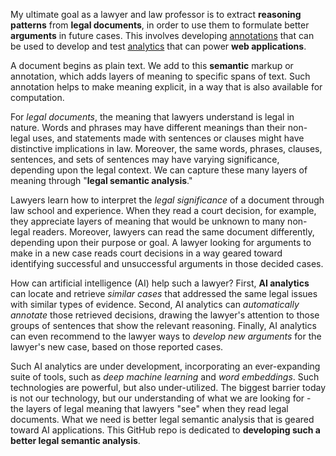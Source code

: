 My ultimate goal as a lawyer and law professor is to extract **reasoning patterns** from **legal documents**, in order to use them to formulate better **arguments** in future cases. This involves developing [annotations](https://vernrwalker.github.io/LegalSemanticAnalysis/annotations/) that can be used to develop and test [analytics](https://vernrwalker.github.io/LegalSemanticAnalysis/analytics/) that can power **web applications**. 

A document begins as plain text. We add to this **semantic** markup or annotation, which adds layers of meaning to specific spans of text. Such annotation helps to make meaning explicit, in a way that is also available for computation.

For _legal documents_, the meaning that lawyers understand is legal in nature. Words and phrases may have different meanings than their non-legal uses, and statements made with sentences or clauses might have distinctive implications in law. Moreover, the same words, phrases, clauses, sentences, and sets of sentences may have varying significance, depending upon the legal context. We can capture these many layers of meaning through "**legal semantic analysis**."

Lawyers learn how to interpret the _legal significance_ of a document through law school and experience. When they read a court decision, for example, they appreciate layers of meaning that would be unknown to many non-legal readers. Moreover, lawyers can read the same document differently, depending upon their purpose or goal. A lawyer looking for arguments to make in a new case reads court decisions in a way geared toward identifying successful and unsuccessful arguments in those decided cases.

How can artificial intelligence (AI) help such a lawyer? First, **AI analytics** can locate and retrieve _similar cases_ that addressed the same legal issues with similar types of evidence. Second, AI analytics can _automatically annotate_ those retrieved decisions, drawing the lawyer's attention to those groups of sentences that show the relevant reasoning. Finally, AI analytics can even recommend to the lawyer ways to _develop new arguments_ for the lawyer's new case, based on those reported cases.

Such AI analytics are under development, incorporating an ever-expanding suite of tools, such as _deep machine learning_ and _word embeddings_. Such technologies are powerful, but also under-utilized. The biggest barrier today is not our technology, but our understanding of what we are looking for - the layers of legal meaning that lawyers "see" when they read legal documents. What we need is better legal semantic analysis that is geared toward AI applications. This GitHub repo is dedicated to **developing such a better legal semantic analysis**.
